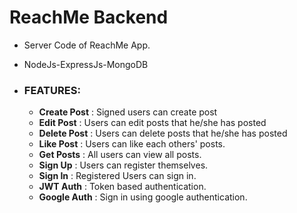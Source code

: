 # ReachMe Backend

- Server Code of ReachMe App.
- NodeJs-ExpressJs-MongoDB

- ### FEATURES:

  - **Create Post** : Signed users can create post
  - **Edit Post** : Users can edit posts that he/she has posted
  - **Delete Post** : Users can delete posts that he/she has posted
  - **Like Post** : Users can like each others' posts.
  - **Get Posts** : All users can view all posts.
  - **Sign Up** : Users can register themselves.
  - **Sign In** : Registered Users can sign in.
  - **JWT Auth** : Token based authentication.
  - **Google Auth** : Sign in using google authentication.


